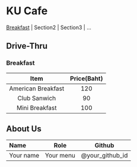 # KU Cafe

[Breakfast](#breakfast) | Section2 | Section3 | ...



## Drive-Thru

### Breakfast

| Item                | Price(Baht)  |
|:----------------:   |:----------:  |
| American Breakfast  | 120          |
| Club Sanwich        | 90           |
| Mini Breakfast      | 100          |


## About Us



| Name      | Role      | Github          |
|:----------|-----------|-----------------|
| Your name | Your menu | @your_github_id |

